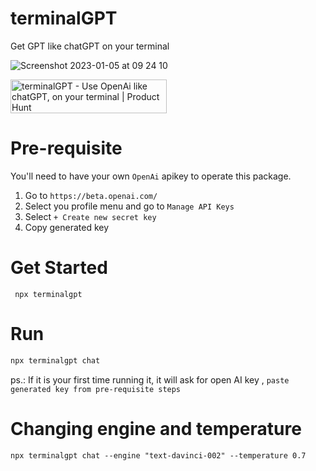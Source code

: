 # terminalGPT

Get GPT like chatGPT on your terminal

![Screenshot 2023-01-05 at 09 24 10](https://user-images.githubusercontent.com/11979969/210746185-69722c94-b073-4863-82bc-b662236c8305.png)

<a href="https://www.producthunt.com/posts/terminalgpt?utm_source=badge-featured&utm_medium=badge&utm_souce=badge-terminalgpt" target="_blank"><img src="https://api.producthunt.com/widgets/embed-image/v1/featured.svg?post_id=373888&theme=light" alt="terminalGPT - Use&#0032;OpenAi&#0032;like&#0032;chatGPT&#0044;&#0032;on&#0032;your&#0032;terminal | Product Hunt" style="width: 250px; height: 54px;" width="250" height="54" /></a>

# Pre-requisite

You'll need to have your own `OpenAi` apikey to operate this package.

1. Go to `https://beta.openai.com/`
2. Select you profile menu and go to `Manage API Keys`
3. Select `+ Create new secret key`
4. Copy generated key

# Get Started

```
 npx terminalgpt
```

# Run

```bash
npx terminalgpt chat
```

ps.: If it is your first time running it, it will ask for open AI key , `paste generated key from pre-requisite steps`

# Changing engine and temperature

```
npx terminalgpt chat --engine "text-davinci-002" --temperature 0.7
```
